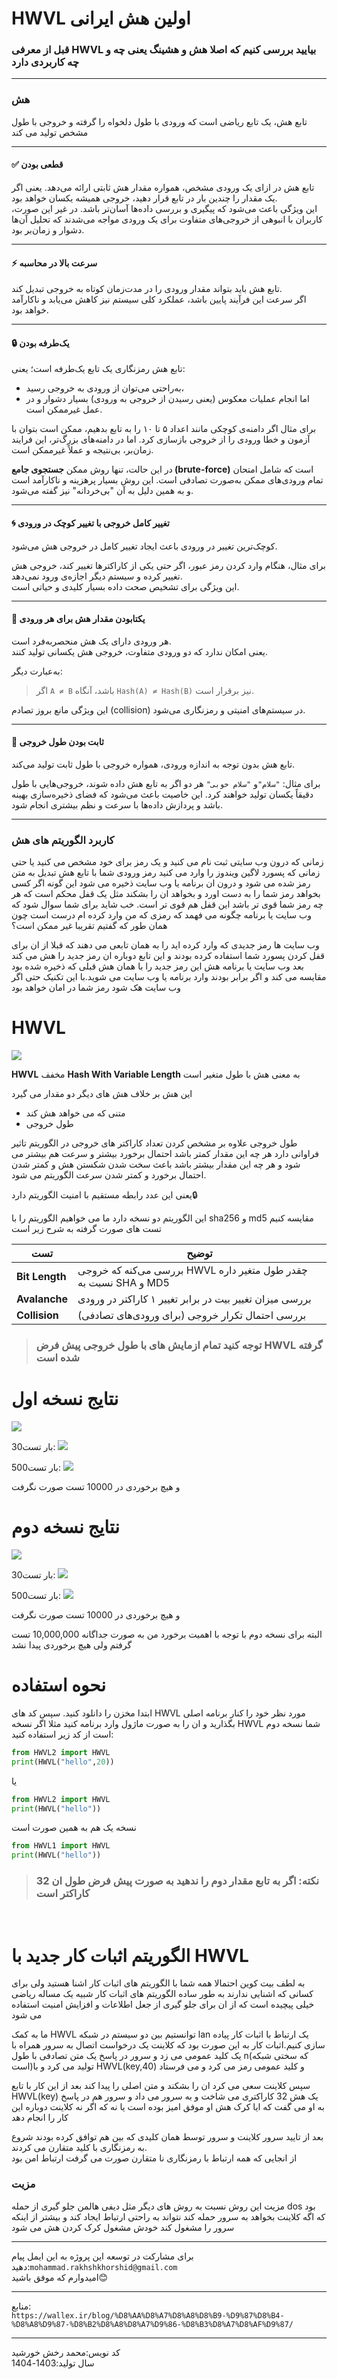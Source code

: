 # HWVL اولین هش ایرانی
### **قبل از معرفی HWVL بیایید بررسی کنیم که اصلا هش و هشینگ یعنی چه و چه کاربردی دارد**

---

### هش

تابع هش، یک تابع ریاضی است که ورودی با طول دلخواه را گرفته و خروجی با طول مشخص تولید می کند 

---

#### ✅ قطعی بودن
تابع هش در ازای یک ورودی مشخص، همواره مقدار هش ثابتی ارائه می‌دهد. یعنی اگر یک مقدار را چندین بار در تابع قرار دهید، خروجی همیشه یکسان خواهد بود.  
این ویژگی باعث می‌شود که پیگیری و بررسی داده‌ها آسان‌تر باشد. در غیر این صورت، کاربران با انبوهی از خروجی‌های متفاوت برای یک ورودی مواجه می‌شدند که تحلیل آن‌ها دشوار و زمان‌بر بود.

---

#### ⚡ سرعت بالا در محاسبه
تابع هش باید بتواند مقدار ورودی را در مدت‌زمان کوتاه به خروجی تبدیل کند.  
اگر سرعت این فرآیند پایین باشد، عملکرد کلی سیستم نیز کاهش می‌یابد و ناکارآمد خواهد بود.

---

#### 🔒 یک‌طرفه بودن

تابع هش رمزنگاری یک تابع یک‌طرفه است؛ یعنی:
- به‌راحتی می‌توان از ورودی به خروجی رسید،
- اما انجام عملیات معکوس (یعنی رسیدن از خروجی به ورودی) بسیار دشوار و در عمل غیرممکن است.

برای مثال اگر دامنه‌ی کوچکی مانند اعداد ۵ تا ۱۰ را به تابع بدهیم، ممکن است بتوان با آزمون و خطا ورودی را از خروجی بازسازی کرد. اما در دامنه‌های بزرگ‌تر، این فرایند زمان‌بر، بی‌نتیجه و عملاً غیرممکن است.

در این حالت، تنها روش ممکن **جستجوی جامع (brute-force)** است که شامل امتحان تمام ورودی‌های ممکن به‌صورت تصادفی است. این روش بسیار پرهزینه و ناکارآمد است و به همین دلیل به آن "بی‌خردانه" نیز گفته می‌شود.

---

#### 🌀 تغییر کامل خروجی با تغییر کوچک در ورودی
کوچک‌ترین تغییر در ورودی باعث ایجاد تغییر کامل در خروجی هش می‌شود.  

برای مثال، هنگام وارد کردن رمز عبور، اگر حتی یکی از کاراکترها تغییر کند، خروجی هش تغییر کرده و سیستم دیگر اجازه‌ی ورود نمی‌دهد.  
این ویژگی برای تشخیص صحت داده بسیار کلیدی و حیاتی است.

---

#### 🎯 یکتابودن مقدار هش برای هر ورودی
هر ورودی دارای یک هش منحصر‌به‌فرد است.  
یعنی امکان ندارد که دو ورودی متفاوت، خروجی هش یکسانی تولید کنند.

به‌عبارت دیگر:
> اگر `A ≠ B` باشد، آنگاه `Hash(A) ≠ Hash(B)` نیز برقرار است.

این ویژگی مانع بروز تصادم (collision) در سیستم‌های امنیتی و رمزنگاری می‌شود.

---

#### 📏 ثابت بودن طول خروجی
تابع هش بدون توجه به اندازه ورودی، همواره خروجی با طول ثابت تولید می‌کند.  

برای مثال:
`"سلام"`و
`"سلام خوبی"`
هر دو اگر به تابع هش داده شوند، خروجی‌هایی با طول دقیقاً یکسان تولید خواهند کرد.
این خاصیت باعث می‌شود که فضای ذخیره‌سازی بهینه باشد و پردازش‌ داده‌ها با سرعت و نظم بیشتری انجام شود.

---

### کاربرد الگوریتم های هش

زمانی که درون وب سایتی ثبت نام می کنید و یک رمز برای خود مشخص می کنید یا حتی زمانی که پسورد لاگین ویندوز را وارد می کنید رمز ورودی شما با تابع هش تبدیل به متن رمز شده می شود و درون ان برنامه یا وب سایت ذخیره می شود این گونه اگر کسی بخواهد رمز شما را به دست اورد و بخواهد ان را بشکند مثل یک قفل محکم است که هر چه رمز شما قوی تر باشد این قفل هم قوی تر است. خب شاید برای شما سوال شود که وب سایت یا برنامه چگونه می فهمد که رمزی که من وارد کرده ام درست است چون همان طور که گفتیم تقریبا غیر ممکن است؟

وب سایت ها رمز جدیدی که وارد کرده اید را به همان تابعی می دهند که قبلا از ان برای قفل کردن پسورد شما استفاده کرده بودند و این تابع دوباره ان رمز جدید را هش می کند بعد وب سایت یا برنامه هش این رمز جدید را با همان هش قبلی که ذخیره شده بود مقایسه می کند و اگر برابر بودند وارد برنامه یا وب سایت می شوید.با این تکنیک حتی اگر وب سایت هک شود رمز شما در امان خواهد بود

# HWVL

![](./img/HWVL.png)

__HWVL__ مخفف __Hash With Variable Length__
به معنی هش با طول متغیر است

این هش بر خلاف هش های دیگر دو مقدار می گیرد   
- متنی که می خواهد هش کند
- طول خروجی

طول خروجی علاوه بر مشخص کردن تعداد کاراکتر های خروجی در الگوریتم تاثیر فراوانی دارد هر چه این مقدار کمتر باشد احتمال برخورد بیشتر و سرعت هم بیشتر می شود و هر چه این مقدار بیشتر باشد باعث سخت شدن شکستن هش و کمتر شدن احتمال برخورد و کمتر شدن سرعت الگوریتم می شود.

یعنی این عدد رابطه مستقیم با امنیت الگوریتم دارد🔒

این الگوریتم دو نسخه دارد ما می خواهیم الگوریتم را با sha256 و md5 مقایسه کنیم تست های صورت گرفته به شرح زیر است

| تست            | توضیح                                                            |
| -------------- | ---------------------------------------------------------------- |
| **Bit Length** | بررسی می‌کنه که خروجی HWVL چقدر طول متغیر داره نسبت به SHA و MD5 |
| **Avalanche**  | بررسی میزان تغییر بیت در برابر تغییر ۱ کاراکتر در ورودی          |
| **Collision**  | بررسی احتمال تکرار خروجی (برای ورودی‌های تصادفی)                 |

>### __توجه کنید تمام ازمایش های با طول خروجی پیش فرض HWVL گرفته شده است__

#  نتایج نسخه اول

![](./img/test1.png)

30بار تست:
![](./img/test2.png)

500بار تست:
![](./img/test2_2.png)

و هیچ برخوردی در 10000 تست صورت نگرفت

# نتایج نسخه دوم

![](./img/test3.png)

30بار تست:
![](./img/test4.png)

500بار تست:
![](./img/test4_2.png)

و هیچ برخوردی در 10000 تست صورت نگرفت

البته برای نسخه دوم با توجه با اهمیت برخورد من به صورت جداگانه 10,000,000 تست گرفتم ولی هیچ برخوردی پیدا نشد

# نحوه استفاده

ابتدا مخزن را دانلود کنید. سپس کد های HWVL مورد نظر خود را کنار برنامه اصلی بگذارید و ان را به صورت ماژول وارد برنامه کنید مثلا اگر نسخه HWVL شما نسخه دوم است از کد زیر استفاده کنید:

```python
from HWVL2 import HWVL
print(HWVL("hello",20))

```
یا 

```python
from HWVL2 import HWVL
print(HWVL("hello"))

```

نسخه یک هم به همین صورت است

```python
from HWVL1 import HWVL
print(HWVL("hello"))

```
>### نکته: اگر به تابع مقدار دوم را ندهید به صورت پیش فرض طول ان 32 کاراکتر است

<br>

# الگوریتم اثبات کار جدید با HWVL
به لطف بیت کوین احتمالا همه شما با الگوریتم های اثبات کار اشنا هستید ولی برای کسانی که اشنایی ندارند به طور ساده الگوریتم های اثبات کار شبیه یک مساله ریاضی خیلی پیچیده است که از ان برای جلو گیری از جعل اطلاعات و افزایش امنیت استفاده می شود

ما به کمک HWVL توانستیم بین دو سیستم در شبکه lan یک ارتباط با اثبات کار پیاده سازی کنیم.اثبات کار به این صورت بود که کلاینت یک درخواست اتصال به سرور همراه با یک کلید عمومی می زد و سرور در پاسخ یک متن تصادفی با طول n(که سختی شبکه است)تولید می کرد و با  HWVL(key,40) و کلید عمومی رمز می کرد و می فرستاد

سپس کلاینت سعی می کرد ان را بشکند و متن اصلی را پیدا کند بعد از این کار با تابع HWVL(key) یک هش 32 کاراکتری می شاخت و به سرور می داد و سرور هم در پاسخ به او می گفت که ایا کرک هش او موفق امیز بوده است یا نه که اگر نه کلاینت دوباره این کار را انجام دهد

بعد از تایید سرور کلاینت و سرور توسط همان کلیدی که بین هم توافق کرده بودند شروع به رمزنگاری با کلید متقارن می کردند.  
از انجایی که همه ارتباط با رمزنگاری نا متقارن صورت می گرفت ارتباط امن بود

### مزیت

مزیت این روش نسبت به روش های دیگر مثل دیفی هالمن جلو گیری از حمله dos بود که اگه کلاینت بخواهد به سرور حمله کند نتواند به راحتی ارتباط ایجاد کند و بیشتر از اینکه سرور را مشغول کند خودش مشغول کرک کردن هش می شود 

---

برای مشارکت در توسعه این پروژه به این ایمل پیام دهید:`mohammad.rakhshkhorshid@gmail.com`  
امیدوارم که موفق باشید😊


---
منابع:  
`https://wallex.ir/blog/%D8%AA%D8%A7%D8%A8%D8%B9-%D9%87%D8%B4-%D8%A8%D9%87-%D8%B2%D8%A8%D8%A7%D9%86-%D8%B3%D8%A7%D8%AF%D9%87/`

---

کد نویس:محمد رخش خورشید  
سال تولید:1403-1404